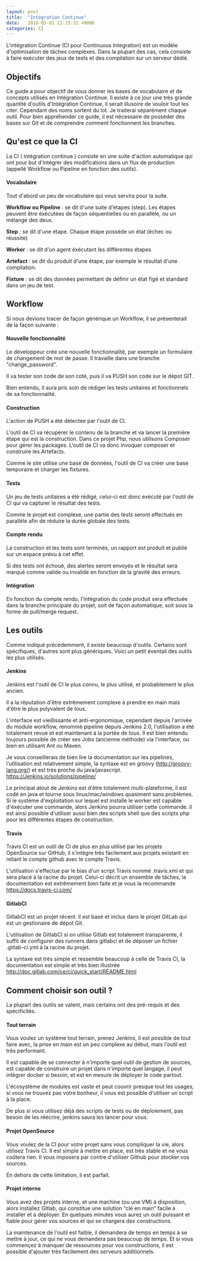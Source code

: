 ```yaml
---
layout: post
title:  "Intégration Continue"
date:   2016-05-01 11:15:32 +0000
categories: CI
---
```


L'intégration Continue (CI pour Continuous Integration) est un modèle d'optimisation de tâches complexes. Dans la plupart des cas, cela consiste à faire exécuter des jeux de tests et des compilation sur un serveur dédié.

## Objectifs
Ce guide a pour objectif de vous donner les bases de vocabulaire et de concepts utilisés en Intégration Continue. Il existe à ce jour une très grande quantité d'outils d'Intégration Continue, il serait illusoire de vouloir tout les citer. Cependant des noms sortent du lot. Je traiterai séparément chaque outil.
Pour bien appréhender ce guide, il est nécessaire de posséder des bases sur Git et de comprendre comment fonctionnent les branches.

## Qu'est ce que la CI
La CI ( intégration continue ) consiste en une suite d'action automatique qui ont pour but d'intégrer des modifications dans un flux de production (appellé Workflow ou Pipeline en fonction des outils).

#### Vocabulaire
Tout d'abord un peu de vocabulaire qui vous servira pour la suite.

**Workflow ou Pipeline** : se dit d'une suite d'étapes (step). Les étapes peuvent être éxécutées de façon séquentielles ou en parallèle, ou un mélange des deux.

**Step** : se dit d'une étape. Chaque étape possède un état (échec ou réussite)

**Worker** : se dit d'un agent éxécutant les différentes étapes

**Artefact** : se dit du produit d'une étape, par exemple le résultat d'une compilation.

**Fixture** : se dit des données permettant de définir un état figé et standard dans un jeu de test.

## Workflow

Si nous devions tracer de façon générique un Workflow, il se présenterait de la façon suivante :

#### Nouvelle fonctionnalité
Le développeur crée une nouvelle fonctionnalité, par exemple un formulaire de changement de mot de passe. Il travaille dans une branche "change_password".

Il va tester son code de son coté, puis il va PUSH son code sur le dépot GIT.

Bien entendu, il aura pris soin de rédiger les tests unitaires et fonctionnels de sa fonctionnalité.

#### Construction
L'action de PUSH a été détectée par l'outil de CI.

L'outil de CI va récupérer le contenu de la branche et va lancer la première étape qui est la construction. Dans ce projet Php, nous utilisons Composer pour gérer les packages. L'outil de CI va donc invoquer composer et construire les Artefacts.

Comme le site utilise une base de données, l'outil de CI va créer une base temporaire et charger les fixtures.

#### Tests
Un jeu de tests unitaires a été rédigé, celui-ci est donc exécuté par l'outil de CI qui va capturer le résultat des tests.

Comme le projet est complexe, une partie des tests seront effectués en parallèle afin de réduire la durée globale des tests.

#### Compte rendu
La construction et les tests sont terminés, un rapport est produit et publié sur un espace prévu à cet effet.

Si des tests ont échoué, des alertes seront envoyés et le résultat sera marqué comme valide ou invalide en fonction de la gravité des erreurs.

#### Intégration
En fonction du compte rendu, l'intégration du code produit sera effectuée dans la branche principale du projet, soit de façon automatique, soit sous la forme de pull/merge request.

## Les outils
Comme indiqué précédemment, il existe beaucoup d'outils. Certains sont spécifiques, d'autres sont plus génériques. Voici un petit éventail des outils les plus utilisés.

#### Jenkins
Jenkins est l'outil de CI le plus connu, le plus utilisé, et probablement le plus ancien.

Il a la réputation d'être extrêmement complexe à prendre en main mais d'être le plus polyvalent de tous.

L'interface est vieillissante et anti-ergonomique, cependant depuis l'arrivée du module workflow, renommé pipeline depuis Jenkins 2.0, l'utilisation a été totalement revue et est maintenant à la portée de tous. Il est bien entendu toujours possible de créer ses Jobs (ancienne méthode) via l'interface, ou bien en utilisant Ant ou Maven.

Je vous conseillerais de bien lire la documentation sur les pipelines, l'utilisation est relativement simple, la syntaxe est en groovy (http://groovy-lang.org/) et est très proche du java/javascript.
https://Jenkins.io/solutions/pipeline/

Le principal atout de Jenkins est d'être totalement multi-plateforme, il est codé en java et tourne sous linux/mac/windows quasiment sans problèmes. Si le système d'exploitation sur lequel est installé le worker est capable d'éxécuter une commande, alors Jenkins pourra utiliser cette commande. il est ainsi possible d'utiliser aussi bien des scripts shell que des scripts php pour les différentes étapes de construction.

#### Travis
Travis CI est un outil de CI de plus en plus utilisé par les projets OpenSource sur GitHub, il s'intègre très facilement aux projets existant en reliant le compte github avec le compte Travis.

L'utilisation s'effectue par le bias d'un script Travis nommé .travis.xml et qui sera placé à la racine du projet. Celui-ci décrit un ensemble de tâches, la documentation est extrêmement bien faite et je vous la recommande https://docs.travis-ci.com/

#### GitlabCI
GitlabCI est un projet récent. il est basé et inclus dans le projet GitLab qui est un gestionaire de dépot Git.

L'utilisation de GitlabCI si on utilise Gitlab est totalement transparente, il suffit de configurer des runners dans gitlabci et de déposer un fichier .gitlab-ci.yml à la racine du projet.

La syntaxe est très simple et ressemble beaucoup à celle de Travis CI, la documentation est simple et très bien illustrée http://doc.gitlab.com/ce/ci/quick_start/README.html

## Comment choisir son outil ?
La plupart des outils se valent, mais certains ont des pré-requis et des spécificités.

#### Tout terrain
Vous voulez un système tout terrain, prenez Jenkins, il est possible de tout faire avec, la prise en main est un peu complexe au début, mais l'outil est très performant.

Il est capable de se connecter à n'importe quel outil de gestion de sources, est capable de construire un projet dans n'importe quel langage, il peut intégrer docker si besoin, et est en mesure de déployer le code partout.

L'écosystème de modules est vaste et peut couvrir presque tout les usages, si vous ne trouvez pas votre bonheur, il vous est possible d'utiliser un script à la place.

De plus si vous utilisez déjà des scripts de tests ou de déploiement, pas besoin de les réécrire, jenkins saura les lancer pour vous.

#### Projet OpenSource
Vous voulez de la CI pour votre projet sans vous compliquer la vie, alors utilisez Travis CI. Il est simple à mettre en place, est très stable et ne vous coûtera rien. Il vous imposera par contre d'utiliser Github pour stocker vos sources.

En dehors de cette limitation, il est parfait.

#### Projet interne
Vous avez des projets interne, et une machine (ou une VM) à disposition, alors installez Gitlab, qui constitue une solution “clé en main” facile à installer et à déployer. En quelques minutes vous aurez un outil puissant et fiable pour gérer vos sources et qui se chargera des constructions.

La maintenance de l'outil est faible, il demandera de temps en temps à se mettre à jour, ce qui ne vous demandera pas beaucoup de temps.
Et si vous commençez à manquer de ressources pour vos constructions, il est possible d'ajouter très facilement des serveurs additionnels.

